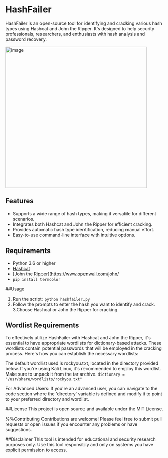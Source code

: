 # HashFailer

HashFailer is an open-source tool for identifying and cracking various hash types using Hashcat and John the Ripper. It's designed to help security professionals, researchers, and enthusiasts with hash analysis and password recovery.

<img width="447" alt="image" src="https://github.com/xpinux/Hashfailer/assets/33750676/6f3d55af-8126-49a4-9faa-88648a415fd2">

## Features

- Supports a wide range of hash types, making it versatile for different scenarios.
- Integrates both Hashcat and John the Ripper for efficient cracking.
- Provides automatic hash type identification, reducing manual effort.
- Easy-to-use command-line interface with intuitive options.


## Requirements

- Python 3.6 or higher
- [Hashcat](https://hashcat.net/hashcat/)
- [John the Ripper](https://www.openwall.com/john/
- `pip install termcolor`

##Usage
1. Run the script:
`python hashfailer.py`
2. Follow the prompts to enter the hash you want to identify and crack.
3.Choose Hashcat or John the Ripper for cracking.

## Wordlist Requirements

To effectively utilize HashFailer with Hashcat and John the Ripper, it's essential to have appropriate wordlists for dictionary-based attacks. These wordlists contain potential passwords that will be employed in the cracking process. Here's how you can establish the necessary wordlists:

The default wordlist used is rockyou.txt, located in the directory provided below. If you're using Kali Linux, it's recommended to employ this wordlist. Make sure to unpack it from the tar archive.
  `dictionary = "/usr/share/wordlists/rockyou.txt"`

For Advanced Users: If you're an advanced user, you can navigate to the code section where the 'directory' variable is defined and modify it to point to your preferred directory and wordlist.

##License
This project is open source and available under the MIT License.

%%Contributing
Contributions are welcome! Please feel free to submit pull requests or open issues if you encounter any problems or have suggestions.

##Disclaimer
This tool is intended for educational and security research purposes only. Use this tool responsibly and only on systems you have explicit permission to access.

